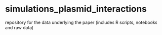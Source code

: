 # simulations_plasmid_interactions
repository for the data underlying the paper (includes R scripts, notebooks and raw data)
